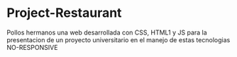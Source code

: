 # Project-Restaurant
Pollos hermanos una web desarrollada con CSS, HTML1 y JS para la presentacion de un proyecto universitario en el manejo de estas tecnologias NO-RESPONSIVE
